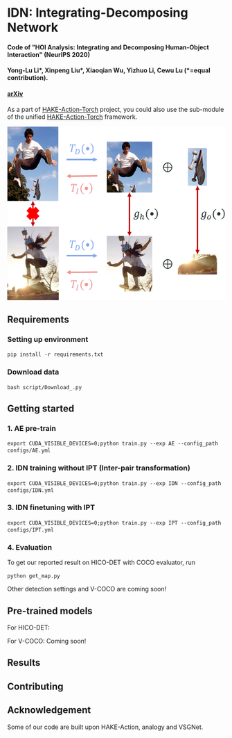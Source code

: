 # IDN: Integrating-Decomposing Network

#### Code of "HOI Analysis: Integrating and Decomposing Human-Object Interaction" (NeurIPS 2020)
#### Yong-Lu Li*, Xinpeng Liu*, Xiaoqian Wu, Yizhuo Li, Cewu Lu (*=equal contribution).
#### [arXiv]()

As a part of [HAKE-Action-Torch](https://github.com/DirtyHarryLYL/HAKE-Action-Torch) project, you could also use the sub-module of the unified [HAKE-Action-Torch](https://github.com/DirtyHarryLYL/HAKE-Action-Torch) framework.

<p align='center'>
    <img src="misc/demo.png", height="400">
</p>

## Requirements

### Setting up environment

```
pip install -r requirements.txt
```

### Download data

```
bash script/Download_.py
```

## Getting started

### 1. AE pre-train

```shell
export CUDA_VISIBLE_DEVICES=0;python train.py --exp AE --config_path configs/AE.yml
```

### 2. IDN training without IPT (Inter-pair transformation)

```shell
export CUDA_VISIBLE_DEVICES=0;python train.py --exp IDN --config_path configs/IDN.yml
```

### 3. IDN finetuning with IPT

```shell
export CUDA_VISIBLE_DEVICES=0;python train.py --exp IPT --config_path configs/IPT.yml
```


### 4. Evaluation

To get our reported result on HICO-DET with COCO evaluator, run 

```
python get_map.py
```

Other detection settings and V-COCO are coming soon!

## Pre-trained models

For HICO-DET: 

For V-COCO: Coming soon!

## Results

## Contributing

## Acknowledgement

Some of our code are built upon HAKE-Action, analogy and VSGNet.
